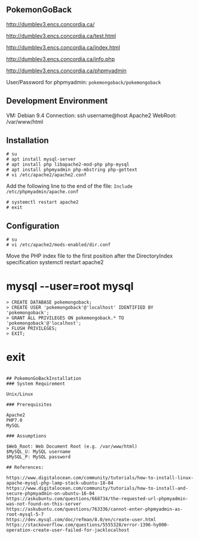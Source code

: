 ## PokemonGoBack

http://dumblev3.encs.concordia.ca/

http://dumblev3.encs.concordia.ca/test.html

http://dumblev3.encs.concordia.ca/index.html

http://dumblev3.encs.concordia.ca/info.php

http://dumblev3.encs.concordia.ca/phpmyadmin

User/Password for phpmyadmin: ```pokemongoback/pokemongoback```

## Development Environment

VM: Debian 9.4
Connection: ssh username@host
Apache2 WebRoot: /var/www/html

## Installation
```
# su
# apt install mysql-server
# apt install php libapache2-mod-php php-mysql
# apt install phpmyadmin php-mbstring php-gettext
# vi /etc/apache2/apache2.conf
```
Add the following line to the end of the file:
```Include /etc/phpmyadmin/apache.conf```
```
# systemctl restart apache2
# exit
```

## Configuration
```
# su
# vi /etc/apache2/mods-enabled/dir.conf
```
Move the PHP index file to the first position after the DirectoryIndex specification systemctl restart apache2
# mysql --user=root mysql
    > CREATE DATABASE pokemongoback;
    > CREATE USER 'pokemongoback'@'localhost' IDENTIFIED BY 'pokemongoback';
    > GRANT ALL PRIVILEGES ON pokemongoback.* TO 'pokemongoback'@'localhost';
    > FLUSH PRIVILEGES;
    > EXIT;
# exit
```

## PokemonGoBackInstallation
### System Requirement

Unix/Linux

### Prerequisites

Apache2
PHP7.0
MySQL

### Assumptions

$Web_Root: Web Document Root (e.g. /var/www/html)
$MySQL_U: MySQL username
$MySQL_P: MySQL password

## References:

https://www.digitalocean.com/community/tutorials/how-to-install-linux-apache-mysql-php-lamp-stack-ubuntu-18-04
https://www.digitalocean.com/community/tutorials/how-to-install-and-secure-phpmyadmin-on-ubuntu-16-04
https://askubuntu.com/questions/668734/the-requested-url-phpmyadmin-was-not-found-on-this-server
https://askubuntu.com/questions/763336/cannot-enter-phpmyadmin-as-root-mysql-5-7
https://dev.mysql.com/doc/refman/8.0/en/create-user.html
https://stackoverflow.com/questions/5555328/error-1396-hy000-operation-create-user-failed-for-jacklocalhost

